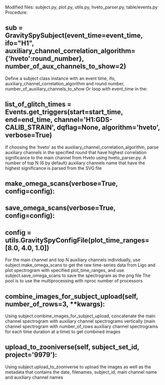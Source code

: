 Modified files: subject.py, plot.py, utils.py, hveto_parser.py, table/events.py
Procedure: 
## sub = GravitySpySubject(event_time=event_time, ifo="H1", auxiliary_channel_correlation_algorithm={'hveto':round_number}, number_of_aux_channels_to_show=2)

Define a subject class instance with an event time, ifo, auxiliary_channel_correlation_algorithm and round number, number_of_auxiliary_channels_to_show
Or loop with event_time in the:
## list_of_glitch_times = Events.get_triggers(start=start_time, end=end_time, channel='H1:GDS-CALIB_STRAIN', dqflag=None, algorithm='hveto', verbose=True)


If choosing the ‘hveto’ as the auxiliary_channel_correlation_algorithm, parse auxiliary channels in the specified round that have highest correlation significance to the main channel from Hveto using hveto_parser.py. A number of top N (6 by default) auxiliary channels name that have the highest significance is parsed from the SVG file

## make_omega_scans(verbose=True, config=config):
## save_omega_scans(verbose=True, config=config):
## config = utils.GravitySpyConfigFile(plot_time_ranges=[8.0, 4.0, 1.0])
For the main channel and top N auxiliary channels individually, use subject.make_omega_scans to get the raw time-series data from Ligo and plot spectrogram with specified plot_time_ranges, and use subject.save_omega_scans to save the spectrogram as the png file
The pool is to use the multiprocessing with nproc number of processors 

## combine_images_for_subject_upload(self, number_of_rows=3, **kwargs):
Using subject.combine_images_for_subject_upload, concatenate the main channel spectrogram with auxiliary channel spectrograms vertically (main channel spectrogram with number_of_rows auxiliary channel spectrograms for each time duration at a time) to get combined images

## upload_to_zooniverse(self, subject_set_id, project='9979'):
Using subject.upload_to_zooniverse to upload the images as well as the metadata that contains the date, filenames, subject_id, main channel name and auxiliary channel names
